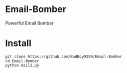 # Email-Bomber
Powerful Email Bomber 

# Install 
```
git clone https://github.com/BadBoy9399/Email-Bomber
cd Email-Bomber
python mail2.py
```
